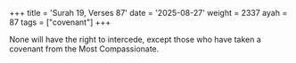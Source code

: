 +++
title = 'Surah 19, Verses 87'
date = '2025-08-27'
weight = 2337
ayah = 87
tags = ["covenant"]
+++

None will have the right to intercede, except those who have taken a covenant from the Most Compassionate. 